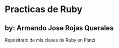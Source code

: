 # Practicas de Ruby
## by: Armando Jose Rojas Querales 
Repositorio de mis clases de Ruby en Platzi 
